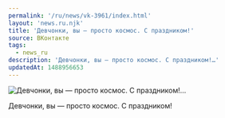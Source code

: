 ```yaml
---
permalink: '/ru/news/vk-3961/index.html'
layout: 'news.ru.njk'
title: 'Девчонки, вы — просто космос. С праздником!'
source: ВКонтакте
tags:
  - news_ru
description: 'Девчонки, вы — просто космос. С праздником!…'
updatedAt: 1488956653
---
```

![Девчонки, вы — просто космос. С праздником!…](https://sun9-49.userapi.com/impf/c639518/v639518501/f6d0/-6DTvuy7KPk.jpg?size=675x1080&quality=96&sign=7c3740e3c3bf06cfc052cac0412bea62&c_uniq_tag=LrUG8yzDKCkt_5mTmrmyOGcQPxAE1ze132bPlwt8cC4&type=album)

Девчонки, вы — просто космос. С праздником!
